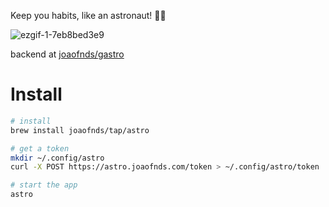 Keep you habits, like an astronaut! 🧑‍🚀

![ezgif-1-7eb8bed3e9](https://user-images.githubusercontent.com/9938253/193378739-b96de1c2-3106-41ff-aaf2-f02b594bf22f.gif)

backend at [joaofnds/gastro](https://github.com/joaofnds/gastro)

# Install

```sh
# install
brew install joaofnds/tap/astro

# get a token
mkdir ~/.config/astro
curl -X POST https://astro.joaofnds.com/token > ~/.config/astro/token

# start the app
astro
```
